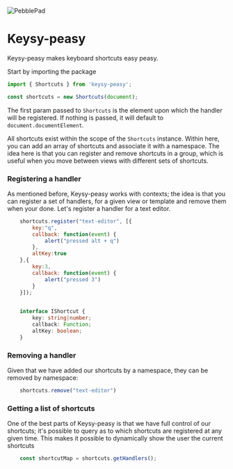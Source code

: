 ![PebblePad](https://www.pebblepad.co.uk/images/logo/logo.png)
# Keysy-peasy
Keysy-peasy makes keyboard shortcuts easy peasy.


Start by importing the package
```JavaScript
import { Shortcuts } from 'keysy-peasy';

const shortcuts = new Shortcuts(document);
```
The first param passed to `Shortcuts` is the element upon which the handler will be registered. If nothing is passed, it will default to `document.documentElement`.

All shortcuts exist within the scope of the `Shortcuts` instance. Within here, you can add an array of shortcuts and associate it with a namespace. 
The idea here is that you can register and remove shortcuts in a group, which is useful when you move between views with different sets of shortcuts.

### Registering a handler
As mentioned before, Keysy-peasy works with contexts; the idea is that you can register a set of handlers, for a given view or template and remove them when your done. Let's register a handler for a text editor.

```JavaScript
    shortcuts.register("text-editor", [{
        key:"q",
        callback: function(event) {
            alert("pressed alt + q")
        },
        altKey:true
    },{
        key:3,
        callback: function(event) {
            alert("pressed 3")
        }
    }]);
    
```


```Typescript
    interface IShortcut {
        key: string|number;
        callback: Function;
        altKey: boolean;
    }
```
### Removing a handler
Given that we have added our shortcuts by a namespace, they can be removed by namespace:
```JavaScript
    shortcuts.remove("text-editor")
```
### Getting a list of shortcuts
One of the best parts of Keysy-peasy is that we have full control of our shortcuts; it's possible to query as to which shortcuts are registered at any given time. This makes it possible to dynamically show the user the current shortcuts

```JavaScript
    const shortcutMap = shortcuts.getHandlers();
```
